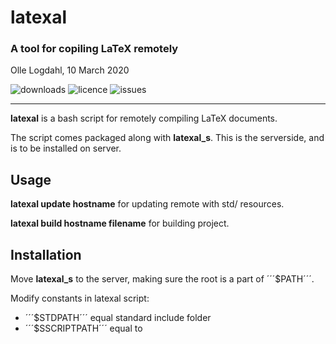 # latexal
### A tool for copiling LaTeX remotely
Olle Logdahl, 10 March 2020

![downloads](https://img.shields.io/github/downloads/ollelogdahl/latexal/total)
![licence](https://img.shields.io/github/license/ollelogdahl/latexal)
![issues](https://img.shields.io/github/issues-raw/ollelogdahl/latexal)

---

**latexal** is a bash script for remotely compiling LaTeX documents.

The script comes packaged along with **latexal_s**. This is the serverside, and is to be installed on server.

## Usage

**latexal update hostname** for updating remote with std/ resources.

**latexal build hostname filename** for building project.

## Installation

Move **latexal_s** to the server, making sure the root is a part of ´´´$PATH´´´.

Modify constants in latexal script:
- ´´´$STDPATH´´´ equal standard include folder
- ´´´$SSCRIPTPATH´´´ equal to 
